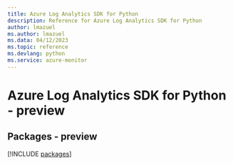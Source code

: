 ```yaml
---
title: Azure Log Analytics SDK for Python
description: Reference for Azure Log Analytics SDK for Python
author: lmazuel
ms.author: lmazuel
ms.data: 04/12/2023
ms.topic: reference
ms.devlang: python
ms.service: azure-monitor
---
```

# Azure Log Analytics SDK for Python - preview
## Packages - preview
[!INCLUDE [packages](log-analytics-index.md)]